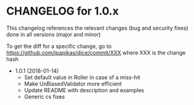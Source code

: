 CHANGELOG for 1.0.x
===================

This changelog references the relevant changes (bug and security fixes) done in all versions (major and minor)

To get the diff for a specific change, go to https://github.com/ipapikas/dice/commit/XXX where XXX is the change hash

* 1.0.1 (2018-01-14)
  * Set default value in Roller in case of a miss-hit
  * Make UnBiasedValidator more efficient
  * Update README with description and examples
  * Generic cs fixes
